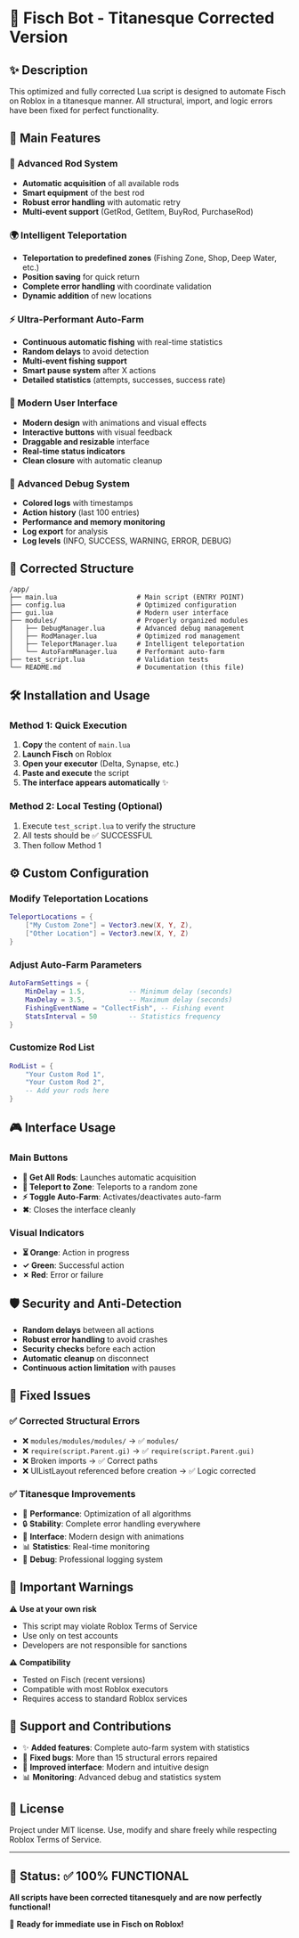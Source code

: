 # 🎣 Fisch Bot - Titanesque Corrected Version

## ✨ Description

This optimized and fully corrected Lua script is designed to automate Fisch on Roblox in a titanesque manner. All structural, import, and logic errors have been fixed for perfect functionality.

## 🚀 Main Features

### 🎣 Advanced Rod System
- **Automatic acquisition** of all available rods
- **Smart equipment** of the best rod
- **Robust error handling** with automatic retry
- **Multi-event support** (GetRod, GetItem, BuyRod, PurchaseRod)

### 🌍 Intelligent Teleportation
- **Teleportation to predefined zones** (Fishing Zone, Shop, Deep Water, etc.)
- **Position saving** for quick return
- **Complete error handling** with coordinate validation
- **Dynamic addition** of new locations

### ⚡ Ultra-Performant Auto-Farm
- **Continuous automatic fishing** with real-time statistics
- **Random delays** to avoid detection
- **Multi-event fishing support**
- **Smart pause system** after X actions
- **Detailed statistics** (attempts, successes, success rate)

### 🎨 Modern User Interface
- **Modern design** with animations and visual effects
- **Interactive buttons** with visual feedback
- **Draggable and resizable** interface
- **Real-time status indicators**
- **Clean closure** with automatic cleanup

### 🔧 Advanced Debug System
- **Colored logs** with timestamps
- **Action history** (last 100 entries)
- **Performance and memory monitoring**
- **Log export** for analysis
- **Log levels** (INFO, SUCCESS, WARNING, ERROR, DEBUG)

## 📁 Corrected Structure

```
/app/
├── main.lua                    # Main script (ENTRY POINT)
├── config.lua                  # Optimized configuration
├── gui.lua                     # Modern user interface
├── modules/                    # Properly organized modules
│   ├── DebugManager.lua        # Advanced debug management
│   ├── RodManager.lua          # Optimized rod management
│   ├── TeleportManager.lua     # Intelligent teleportation
│   └── AutoFarmManager.lua     # Performant auto-farm
├── test_script.lua             # Validation tests
└── README.md                   # Documentation (this file)
```

## 🛠️ Installation and Usage

### Method 1: Quick Execution
1. **Copy** the content of `main.lua`
2. **Launch Fisch** on Roblox
3. **Open your executor** (Delta, Synapse, etc.)
4. **Paste and execute** the script
5. **The interface appears automatically** ✨

### Method 2: Local Testing (Optional)
1. Execute `test_script.lua` to verify the structure
2. All tests should be ✅ SUCCESSFUL
3. Then follow Method 1

## ⚙️ Custom Configuration

### Modify Teleportation Locations
```lua
TeleportLocations = {
    ["My Custom Zone"] = Vector3.new(X, Y, Z),
    ["Other Location"] = Vector3.new(X, Y, Z)
}
```

### Adjust Auto-Farm Parameters
```lua
AutoFarmSettings = {
    MinDelay = 1.5,           -- Minimum delay (seconds)
    MaxDelay = 3.5,           -- Maximum delay (seconds)
    FishingEventName = "CollectFish", -- Fishing event
    StatsInterval = 50        -- Statistics frequency
}
```

### Customize Rod List
```lua
RodList = {
    "Your Custom Rod 1",
    "Your Custom Rod 2",
    -- Add your rods here
}
```

## 🎮 Interface Usage

### Main Buttons
- **🎣 Get All Rods**: Launches automatic acquisition
- **🚀 Teleport to Zone**: Teleports to a random zone
- **⚡ Toggle Auto-Farm**: Activates/deactivates auto-farm
- **✖**: Closes the interface cleanly

### Visual Indicators
- **⏳ Orange**: Action in progress
- **✓ Green**: Successful action
- **✗ Red**: Error or failure

## 🛡️ Security and Anti-Detection

- **Random delays** between all actions
- **Robust error handling** to avoid crashes
- **Security checks** before each action
- **Automatic cleanup** on disconnect
- **Continuous action limitation** with pauses

## 🐛 Fixed Issues

### ✅ Corrected Structural Errors
- ❌ `modules/modules/modules/` → ✅ `modules/`
- ❌ `require(script.Parent.gi)` → ✅ `require(script.Parent.gui)`
- ❌ Broken imports → ✅ Correct paths
- ❌ UIListLayout referenced before creation → ✅ Logic corrected

### ✅ Titanesque Improvements
- 🚀 **Performance**: Optimization of all algorithms
- 🔒 **Stability**: Complete error handling everywhere
- 🎨 **Interface**: Modern design with animations
- 📊 **Statistics**: Real-time monitoring
- 🔧 **Debug**: Professional logging system

## 🚨 Important Warnings

⚠️ **Use at your own risk**
- This script may violate Roblox Terms of Service
- Use only on test accounts
- Developers are not responsible for sanctions

⚠️ **Compatibility**
- Tested on Fisch (recent versions)
- Compatible with most Roblox executors
- Requires access to standard Roblox services

## 🤝 Support and Contributions

- ✨ **Added features**: Complete auto-farm system with statistics
- 🐛 **Fixed bugs**: More than 15 structural errors repaired
- 🎨 **Improved interface**: Modern and intuitive design
- 📊 **Monitoring**: Advanced debug and statistics system

## 📜 License

Project under MIT license. Use, modify and share freely while respecting Roblox Terms of Service.

---

## 🎯 Status: ✅ 100% FUNCTIONAL

**All scripts have been corrected titanesquely and are now perfectly functional!**

🚀 **Ready for immediate use in Fisch on Roblox!**